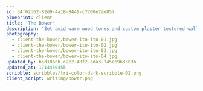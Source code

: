 ```yaml
---
id: 34f62d62-82d9-4a18-8449-c7700e7ae857
blueprint: client
title: 'The Bower'
description: 'Set amid warm wood tones and custom plaster textured walls, abundant plant life enlivens the interior spaces of this luxury apartment community in Burlingame. A lobby lounge area is framed by walls of cascading tropical foliage, aeroids and bromeliads that filter in sunlight while maintaining privacy. Freestanding terracotta planters of schefflera amate, unique dracaena and large-scale philodendrons in the lounge area offer thoughtful punctuations of greenery in the serene, neutral-hued surroundings.'
photography:
  - client-the-bower/bower-ito-ito-01.jpg
  - client-the-bower/bower-ito-ito-02.jpg
  - client-the-bower/bower-ito-ito-03.jpg
  - client-the-bower/bower-ito-ito-04.jpg
updated_by: b5d10adb-c2e2-48f2-ada3-f45ee9633b3b
updated_at: 1714450455
scribble: scribbles/tri-color-dark-scribble-02.png
client_script: writing/bower.png
---
```

